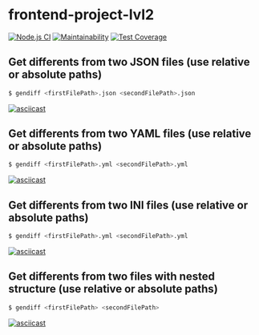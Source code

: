 # frontend-project-lvl2

[![Node.js CI](https://github.com/ggrelaxi/frontend-project-lvl2/workflows/Node.js%20CI/badge.svg)](https://github.com/ggrelaxi/frontend-project-lvl2/actions)
[![Maintainability](https://api.codeclimate.com/v1/badges/4988d97517a9c20c4fb4/maintainability)](https://codeclimate.com/github/ggrelaxi/frontend-project-lvl2/maintainability)
[![Test Coverage](https://api.codeclimate.com/v1/badges/4988d97517a9c20c4fb4/test_coverage)](https://codeclimate.com/github/ggrelaxi/frontend-project-lvl2/test_coverage)

## Get differents from two JSON files (use relative or absolute paths)
```sh
$ gendiff <firstFilePath>.json <secondFilePath>.json
```
[![asciicast](https://asciinema.org/a/337517.png)](https://asciinema.org/a/337517)


## Get differents from two YAML files (use relative or absolute paths)
```sh
$ gendiff <firstFilePath>.yml <secondFilePath>.yml
```
[![asciicast](https://asciinema.org/a/337988.png)](https://asciinema.org/a/337988)

## Get differents from two INI files (use relative or absolute paths)
```sh
$ gendiff <firstFilePath>.yml <secondFilePath>.yml
```
[![asciicast](https://asciinema.org/a/338023.png)](https://asciinema.org/a/338023)


## Get differents from two files with nested structure (use relative or absolute paths)
```sh
$ gendiff <firstFilePath> <secondFilePath>
```
[![asciicast](https://asciinema.org/a/340090.png)](https://asciinema.org/a/340090)
